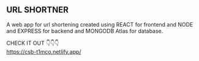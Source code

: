 ## URL SHORTNER

A web app for url shortening created using REACT for frontend and NODE and EXPRESS for backend and MONGODB Atlas for database.
 
CHECK IT OUT 👇👇👇 <br>
https://csb-t1mco.netlify.app/

